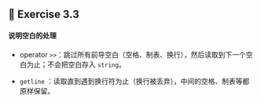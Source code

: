 ## 📘 Exercise 3.3
#### 说明空白的处理

- operator `>>`：跳过所有前导空白（空格、制表、换行），然后读取到下一个空白为止；不会把空白存入 `string`。

- `getline` ：读取直到遇到换行符为止（换行被丢弃），中间的空格、制表等都原样保留。